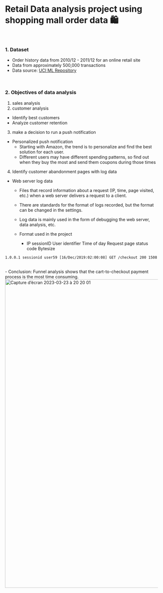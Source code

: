 </br>
</br>

# Retail Data analysis project using shopping mall order data 🛍

</br>

### 1. Dataset 
 - Order history data from 2010/12 - 2011/12 for an online retail site
 - Data from approximately 500,000 transactions 
 - Data source: [UCI ML Repository](https://archive.ics.uci.edu/ml/datasets/Online+Retail#)
 
</br>

### 2. Objectives of data analysis
 1. sales analysis
 2. customer analysis
   - Identify best customers
   - Analyze customer retention
 3. make a decision to run a push notification
 
   - Personalized push notification
       - Starting with Amazon, the trend is to personalize and find the best solution for each user.
        - Different users may have different spending patterns, so find out when they buy the most and send them coupons during those times
        
  4. Identify customer abandonment pages with log data
    
   - Web server log data
        - Files that record information about a request (IP, time, page visited, etc.) when a web server delivers a request to a client.
        - There are standards for the format of logs recorded, but the format can be changed in the settings.
        - Log data is mainly used in the form of debugging the web server, data analysis, etc.
        - Format used in the project

          - IP sessionID User identifier Time of day Request page status code Bytesize
   ```
   1.0.0.1 sessionid user59 [16/Dec/2019:02:00:08] GET /checkout 200 1508
   ```
   
 </br>
   - Conclusion: Funnel analysis shows that the cart-to-checkout payment process is the most time consuming.
   
   </br> 
   
   <img width="1018" alt="Capture d’écran 2023-03-23 à 20 20 01" src="https://user-images.githubusercontent.com/63314860/227325509-04239aee-fe1f-4c48-89fb-ee8aa5023bb1.png">
   
 </br>
 </br>
 
